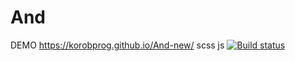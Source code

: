# And
DEMO <https://korobprog.github.io/And-new/>
scss
js
[![Build status](https://ci.appveyor.com/api/projects/status/2u791of0jotlakir?svg=true)](https://ci.appveyor.com/project/korobprog/and-new)

